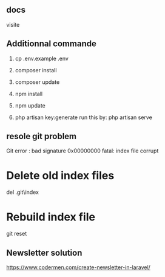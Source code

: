 ## docs 
visite 
## Additionnal commande

1. cp .env.example .env

2. composer install
3. composer update
4. npm install
5. npm update
6. php artisan key:generate
run this by: php artisan serve

## resole git problem
Git error : bad signature 0x00000000 fatal: index file corrupt
# Delete old index files
del .git\index
# Rebuild index file
git reset

## Newsletter solution
https://www.codermen.com/create-newsletter-in-laravel/
